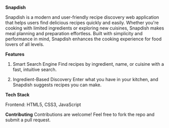 **Snapdish**

Snapdish is a modern and user-friendly recipe discovery web application that helps users find delicious recipes quickly and easily. Whether you're cooking with limited ingredients or exploring new cuisines, Snapdish makes meal planning and preparation effortless. Built with simplicity and performance in mind, Snapdish enhances the cooking experience for food lovers of all levels.

**Features**
1. Smart Search Engine
    Find recipes by ingredient, name, or cuisine with a fast, intuitive search.

2. Ingredient-Based Discovery
   Enter what you have in your kitchen, and Snapdish suggests recipes you can make.
   
**Tech Stack**

Frontend:
HTML5, CSS3, JavaScript 

**Contributing**
Contributions are welcome! Feel free to fork the repo and submit a pull request.
